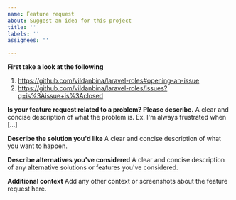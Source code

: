 ```yaml
---
name: Feature request
about: Suggest an idea for this project
title: ''
labels: ''
assignees: ''

---
```


**First take a look at the following**
1. https://github.com/vildanbina/laravel-roles#opening-an-issue 
2. https://github.com/vildanbina/laravel-roles/issues?q=is%3Aissue+is%3Aclosed

**Is your feature request related to a problem? Please describe.**
A clear and concise description of what the problem is. Ex. I'm always frustrated when [...]

**Describe the solution you'd like**
A clear and concise description of what you want to happen.

**Describe alternatives you've considered**
A clear and concise description of any alternative solutions or features you've considered.

**Additional context**
Add any other context or screenshots about the feature request here.
